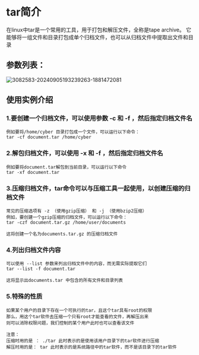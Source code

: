 # tar简介
在linux中tar是一个常用的工具，用于打包和解压文件，全称是tape archive。
它能够将一组文件和目录打包成单个归档文件，也可以从归档文件中提取出文件和目录

## 参数列表：
![3082583-20240905193239263-1881472081](https://github.com/user-attachments/assets/e2cbd4fd-9e4e-4243-99d8-772cef3da6a1)

## 使用实例介绍
### 1.要创建一个归档文件，可以使用参数 -c 和 -f ，然后指定归档文件名
```
例如要将/home/cyber 目录打包成一个文件，可以运行以下命令：
tar -cf document.tar /home/cyber
```
###  2.解包归档文件，可以使用 -x 和 -f ，然后指定归档文件名
```
例如要将document.tar解包到当前目录，可以运行以下命令
tar -xf document.tar
```
### 3.压缩归档文件，tar命令可以与压缩工具一起使用，以创建压缩的归档文件
```
常见的压缩选项有 -z （使用gzip压缩） 和 -j （使用bzip2压缩） 
例如，要创建一个gzip压缩的归档文件，可以运行以下命令：
tar -czf document.tar.gz /home/user/documents

这将创建一个名为documents.tar.gz 的压缩归档文件
```

### 4.列出归档文件内容
```
可以使用 --list 参数来列出归档文件中的内容，而无需实际提取它们
tar --list -f document.tar

这将显示出documents.tar 中包含的所有文件和目录列表
```

### 5.特殊的性质
```
如果某个用户的目录下存在一个可执行的tar，且这个tar具有root的权限
那么，用这个tar软件去压缩一个只有root才能查看的文件，再解压出来
则可以消除权限问题，我们控制的某个用户此时也可以查看该文件

注意：
压缩时用的是 ： ./tar 此时表示的是使用该用户目录下的tar软件进行压缩
解压时用的是： tar 此时表示的是系统路径中的tar软件，而不是该目录下的tar软件
```




